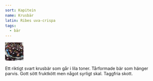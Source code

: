 ```yaml
---
sort: Kapitein
name: Krusbär
latin: Ribes uva-crispa
tags:
  - bär
---
```


<img src="/img/ribes-uva-crispa-kapitein.jpg" width="60" data-srcset="1x, 1.5x, 2x" alt="Ribes uva-crispa Kapitein" data-attribution="https://deaflora.de">

Ett riktigt svart krusbär som går i lila toner. Tårformade bär som hänger parvis. Gott sött fruktkött men något syrligt skal. Taggfria skott.
